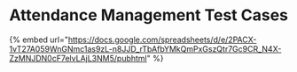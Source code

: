 # Attendance Management Test Cases

{% embed url="https://docs.google.com/spreadsheets/d/e/2PACX-1vT27A059WnGNmc1as9zL-n8JJD_rTbAfbYMkQmPxGszQtr7Gc9CR_N4X-ZzMNJDN0cF7elvLAjL3NM5/pubhtml" %}
